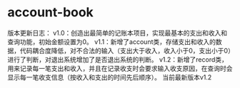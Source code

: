 # account-book 
版本更新日志：
v1.0：创造出最简单的记账本项目，实现最基本的支出和收入和查询功能，初始金额设置为0。
v1.1：新增了account类，存储支出和收入的数据，代码耦合度降低，对不合法的输入（支出大于收入，收入小于0，支出小于0）进行了判断，对退出系统增加了是否退出系统的判断。
v1.2：新增了record类，用来记录每一笔支出和收入，并且在记录收支时会要求输入收支原因，在查询时会显示每一笔收支信息（按收入和支出的时间先后顺序）。
当前最新版本v1.2
